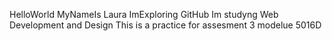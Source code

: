 HelloWorld
MyNameIs Laura
ImExploring GitHub
Im studyng Web Development and Design
This is a practice for assesment 3
modelue 5016D

